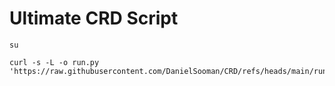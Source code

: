 # Ultimate CRD Script
```
su
```
```
curl -s -L -o run.py 'https://raw.githubusercontent.com/DanielSooman/CRD/refs/heads/main/run.py'
```
